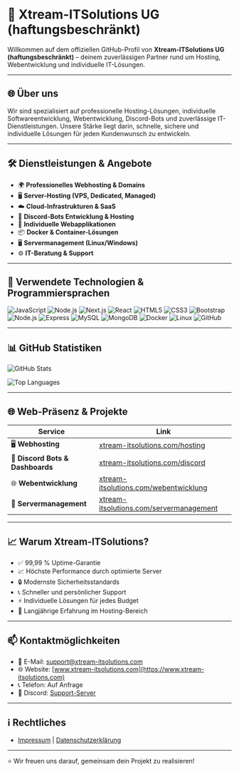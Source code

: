 # 🚀 Xtream-ITSolutions UG (haftungsbeschränkt)

Willkommen auf dem offiziellen GitHub-Profil von **Xtream-ITSolutions UG (haftungsbeschränkt)** – deinem zuverlässigen Partner rund um Hosting, Webentwicklung und individuelle IT-Lösungen.

---

## 🌐 Über uns

Wir sind spezialisiert auf professionelle Hosting-Lösungen, individuelle Softwareentwicklung, Webentwicklung, Discord-Bots und zuverlässige IT-Dienstleistungen. Unsere Stärke liegt darin, schnelle, sichere und individuelle Lösungen für jeden Kundenwunsch zu entwickeln.

---

## 🛠️ Dienstleistungen & Angebote

- 🌍 **Professionelles Webhosting & Domains**
- 🖥️ **Server-Hosting (VPS, Dedicated, Managed)**
- ☁️ **Cloud-Infrastrukturen & SaaS**
- 🤖 **Discord-Bots Entwicklung & Hosting**
- 🚀 **Individuelle Webapplikationen**
- 📦 **Docker & Container-Lösungen**
- 🖥️ **Servermanagement (Linux/Windows)**
- ⚙️ **IT-Beratung & Support**

---

## 🚀 Verwendete Technologien & Programmiersprachen

![JavaScript](https://img.shields.io/badge/JavaScript-F7DF1E?style=flat&logo=javascript&logoColor=black)
![Node.js](https://img.shields.io/badge/Node.js-339933?style=flat&logo=node.js&logoColor=white)
![Next.js](https://img.shields.io/badge/Next.js-000000?style=flat&logo=next.js&logoColor=white)
![React](https://img.shields.io/badge/React-61DAFB?style=flat&logo=react&logoColor=black)
![HTML5](https://img.shields.io/badge/HTML5-E34F26?style=flat&logo=html5&logoColor=white)
![CSS3](https://img.shields.io/badge/CSS3-1572B6?style=flat&logo=css3&logoColor=white)
![Bootstrap](https://img.shields.io/badge/Bootstrap-7952B3?style=flat&logo=bootstrap&logoColor=white)
![Node.js](https://img.shields.io/badge/Node.js-339933?style=flat&logo=node.js&logoColor=white)
![Express](https://img.shields.io/badge/Express-404D59?style=flat&logo=express&logoColor=white)
![MySQL](https://img.shields.io/badge/MySQL-4479A1?style=flat&logo=mysql&logoColor=white)
![MongoDB](https://img.shields.io/badge/MongoDB-47A248?style=flat&logo=mongodb&logoColor=white)
![Docker](https://img.shields.io/badge/Docker-2496ED?style=flat&logo=docker&logoColor=white)
![Linux](https://img.shields.io/badge/Linux-FCC624?style=flat&logo=linux&logoColor=black)
![GitHub](https://img.shields.io/badge/GitHub-181717?style=flat&logo=github&logoColor=white)

---

## 📊 GitHub Statistiken

![GitHub Stats](https://github-readme-stats.vercel.app/api?username=Xtream-ITSolutions&show_icons=true&theme=dracula)

![Top Languages](https://github-readme-stats.vercel.app/api/top-langs/?username=Xtream-ITSolutions&layout=compact&theme=dracula)

---

## 🌐 Web-Präsenz & Projekte

| Service | Link |
|---|---|
| 🖥️ **Webhosting** | [xtream-itsolutions.com/hosting](https://xtream-itsolutions.com/hosting) |
| 🤖 **Discord Bots & Dashboards** | [xtream-itsolutions.com/discord](https://xtream-itsolutions.com/discord) |
| 🌐 **Webentwicklung** | [xtream-itsolutions.com/webentwicklung](https://xtream-itsolutions.com/webentwicklung) |
| 🚀 **Servermanagement** | [xtream-itsolutions.com/servermanagement](https://xtream-itsolutions.com/servermanagement) |

---

## 📈 Warum Xtream-ITSolutions?

- ✅ 99,99 % Uptime-Garantie
- 📈 Höchste Performance durch optimierte Server
- 🔒 Modernste Sicherheitsstandards
- 📞 Schneller und persönlicher Support
- ⚡ Individuelle Lösungen für jedes Budget
- 🌟 Langjährige Erfahrung im Hosting-Bereich

---

## 📫 Kontaktmöglichkeiten

- 📧 E-Mail: [support@xtream-itsolutions.com](mailto:support@xtream-itsolutions.com)
- 🌐 Website: [www.xtream-itsolutions.com](https://www.xtream-itsolutions.com)
- 📞 Telefon: Auf Anfrage
- 💬 Discord: [Support-Server](https://discord.gg/xtream-itsolutions)

---

## ℹ️ Rechtliches

- [Impressum](https://xtream-itsolutions.com/rechtliches/impressum) | [Datenschutzerklärung](https://xtream-itsolutions.com/rechtliches/datenschutz)

---

⭐ Wir freuen uns darauf, gemeinsam dein Projekt zu realisieren!
